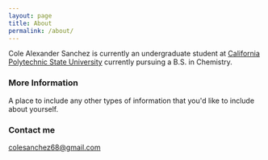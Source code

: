 ```yaml
---
layout: page
title: About
permalink: /about/
---
```


Cole Alexander Sanchez is currently an undergraduate student at [California Polytechnic State University](calpoly.edu) currently pursuing a B.S. in Chemistry.

### More Information

A place to include any other types of information that you'd like to include about yourself.

### Contact me

[colesanchez68@gmail.com](mailto:colesanchez68@gmail.com)

